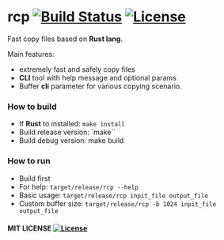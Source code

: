 # rcp [![Build Status](https://travis-ci.org/mrLSD/rcp.svg?branch=master)](https://travis-ci.org/mrLSD/rcp) [![License](http://img.shields.io/badge/license-mit-blue.svg?style=flat-square)](https://raw.githubusercontent.com/mrLSD/rcp/master/LICENSE)

Fast copy files based on **Rust lang**.

Main features:
* extremely fast and safely copy files
* **CLI** tool with help message and optional params
* Buffer **cli** parameter for various copying scenario.

### How to build
* If **Rust** to installed: `make install`
* Build release version: `make``
* Build debug version: make build

### How to run
* Build first
* For help: `target/release/rcp --help`
* Basic usage: `target/release/rcp inpit_file output_file`
* Custom buffer size: `target/release/rcp -b 1024 inpit_file output_file`

#### MIT LICENSE [![License](http://img.shields.io/badge/license-mit-blue.svg?style=flat-square)](https://raw.githubusercontent.com/mrLSD/rcp/master/LICENSE)

